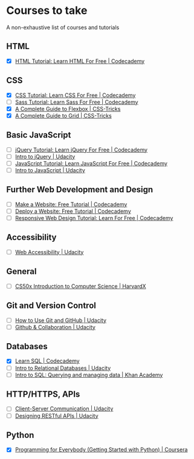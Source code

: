 # Courses to take 

A non-exhaustive list of courses and tutorials

## HTML

- [x] [HTML Tutorial: Learn HTML For Free \| Codecademy](https://www.codecademy.com/learn/learn-html)

## CSS

- [x] [CSS Tutorial: Learn CSS For Free \| Codecademy](https://www.codecademy.com/learn/learn-css)
- [ ] [Sass Tutorial: Learn Sass For Free \| Codecademy](https://www.codecademy.com/learn/learn-sass)
- [x] [A Complete Guide to Flexbox | CSS-Tricks](https://css-tricks.com/snippets/css/a-guide-to-flexbox/)
- [x] [A Complete Guide to Grid | CSS-Tricks](https://css-tricks.com/snippets/css/complete-guide-grid/)

## Basic JavaScript

- [ ] [jQuery Tutorial: Learn jQuery For Free \| Codecademy](https://www.codecademy.com/learn/learn-jquery)
- [ ] [Intro to jQuery | Udacity](https://classroom.udacity.com/courses/ud245)
- [ ] [JavaScript Tutorial: Learn JavaScript For Free \| Codecademy](https://www.codecademy.com/learn/introduction-to-javascript)
- [ ] [Intro to JavaScript | Udacity](https://classroom.udacity.com/courses/ud803)

## Further Web Development and Design

- [ ] [Make a Website: Free Tutorial \| Codecademy](https://www.codecademy.com/learn/make-a-website)
- [ ] [Deploy a Website: Free Tutorial \| Codecademy](https://www.codecademy.com/learn/deploy-a-website)
- [ ] [Responsive Web Design Tutorial: Learn For Free \| Codecademy](https://www.codecademy.com/learn/learn-responsive-design)

## Accessibility

- [ ] [Web Accessibility | Udacity](https://classroom.udacity.com/courses/ud891)

## General 

- [ ] [CS50x Introduction to Computer Science | HarvardX](https://courses.edx.org/courses/course-v1:HarvardX+CS50+X/course/)

## Git and Version Control

- [ ] [How to Use Git and GitHub | Udacity](https://classroom.udacity.com/courses/ud775)
- [ ] [Github & Collaboration | Udacity](https://classroom.udacity.com/courses/ud456)

## Databases

- [x] [Learn SQL | Codecademy](https://www.codecademy.com/courses/learn-sql)
- [ ] [Intro to Relational Databases | Udacity](https://classroom.udacity.com/courses/ud197)
- [ ] [Intro to SQL: Querying and managing data | Khan Academy](https://www.khanacademy.org/computing/computer-programming/sql)

## HTTP/HTTPS, APIs

- [ ] [Client-Server Communication | Udacity](https://classroom.udacity.com/courses/ud897)
- [ ] [Designing RESTful APIs | Udacity](https://classroom.udacity.com/courses/ud388)

## Python

- [x] [Programming for Everybody (Getting Started with Python) | Coursera](https://www.coursera.org/learn/python/home/welcome)
